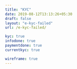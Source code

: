```yaml
---
title: "KYC"
date: 2019-08-12T13:13:26+05:30
draft: false
layout: "e-kyc-failed"
url: /e-kyc-failed/

kyc: true
infodone: true
paymentdone: true
currentkyc: true

wireframe: true
---
```


